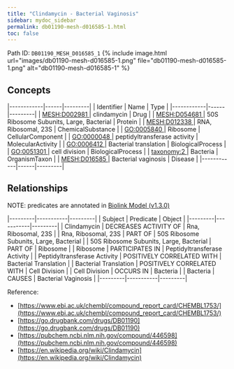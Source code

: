 ```yaml
---
title: "Clindamycin - Bacterial Vaginosis"
sidebar: mydoc_sidebar
permalink: db01190-mesh-d016585-1.html
toc: false 
---
```



Path ID: `DB01190_MESH_D016585_1`
{% include image.html url="images/db01190-mesh-d016585-1.png" file="db01190-mesh-d016585-1.png" alt="db01190-mesh-d016585-1" %}

## Concepts

|------------|------|---------|
| Identifier | Name | Type    |
|------------|------|---------|
| <a href="https://identifiers.org/MESH:D002981">MESH:D002981 </a> | clindamycin | Drug |
| <a href="https://identifiers.org/MESH:D054681">MESH:D054681 </a> | 50S Ribosome Subunits, Large, Bacterial | Protein |
| <a href="https://identifiers.org/MESH:D012338">MESH:D012338 </a> | RNA, Ribosomal, 23S | ChemicalSubstance |
| <a href="https://identifiers.org/GO:0005840">GO:0005840 </a> | Ribosome | CellularComponent |
| <a href="https://identifiers.org/GO:0000048">GO:0000048 </a> | peptidyltransferase activity | MolecularActivity |
| <a href="https://identifiers.org/GO:0006412">GO:0006412 </a> | Bacterial translation | BiologicalProcess |
| <a href="https://identifiers.org/GO:0051301">GO:0051301 </a> | cell division | BiologicalProcess |
| <a href="https://identifiers.org/taxonomy:2">taxonomy:2 </a> | Bacteria | OrganismTaxon |
| <a href="https://identifiers.org/MESH:D016585">MESH:D016585 </a> | Bacterial vaginosis | Disease |
|------------|------|---------|

## Relationships


NOTE: predicates are annotated in <a href="https://github.com/biolink/biolink-model/releases/tag/v1.3.0">Biolink Model (v1.3.0)</a>

|---------|-----------|---------|
| Subject | Predicate | Object  |
|---------|-----------|---------|
| Clindamycin | DECREASES ACTIVITY OF | Rna, Ribosomal, 23S |
| Rna, Ribosomal, 23S | PART OF | 50S Ribosome Subunits, Large, Bacterial |
| 50S Ribosome Subunits, Large, Bacterial | PART OF | Ribosome |
| Ribosome | PARTICIPATES IN | Peptidyltransferase Activity |
| Peptidyltransferase Activity | POSITIVELY CORRELATED WITH | Bacterial Translation |
| Bacterial Translation | POSITIVELY CORRELATED WITH | Cell Division |
| Cell Division | OCCURS IN | Bacteria |
| Bacteria | CAUSES | Bacterial Vaginosis |
|---------|-----------|---------|

Reference: 
  - [https://www.ebi.ac.uk/chembl/compound_report_card/CHEMBL1753/](https://www.ebi.ac.uk/chembl/compound_report_card/CHEMBL1753/)
  - [https://go.drugbank.com/drugs/DB01190](https://go.drugbank.com/drugs/DB01190)
  - [https://pubchem.ncbi.nlm.nih.gov/compound/446598](https://pubchem.ncbi.nlm.nih.gov/compound/446598)
  - [https://en.wikipedia.org/wiki/Clindamycin](https://en.wikipedia.org/wiki/Clindamycin)
